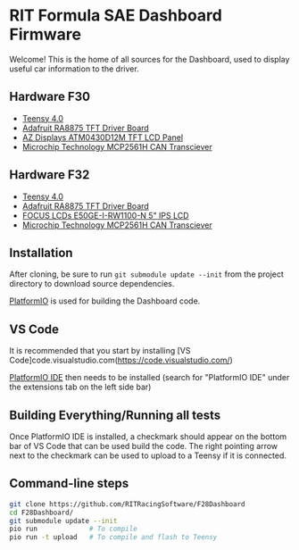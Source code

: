 # RIT Formula SAE Dashboard Firmware
Welcome! This is the home of all sources for the Dashboard, used to display useful car information to the driver.

## Hardware F30
* [Teensy 4.0](https://www.pjrc.com/store/teensy40.html)
* [Adafruit RA8875 TFT Driver Board](https://www.adafruit.com/product/1590)
* [AZ Displays ATM0430D12M TFT LCD Panel](https://www.azdisplays.com/digital-tft-panel/ATM0430D12M/)
* [Microchip Technology MCP2561H CAN Transciever](https://www.digikey.com/en/products/detail/microchip-technology/MCP2561-H-MF/4079962)

## Hardware F32
* [Teensy 4.0](https://www.pjrc.com/store/teensy40.html)
* [Adafruit RA8875 TFT Driver Board](https://www.adafruit.com/product/1590)
* [FOCUS LCDs E50GE-I-RW1100-N 5" IPS LCD](https://focuslcds.com/product/e50ge-i-rw1100-n/)
* [Microchip Technology MCP2561H CAN Transciever](https://www.digikey.com/en/products/detail/microchip-technology/MCP2561-H-MF/4079962)

## Installation
After cloning, be sure to run `git submodule update --init` from the project directory to download source dependencies.

[PlatformIO](https://platformio.org/) is used for building the Dashboard code.

## VS Code
It is recommended that you start by installing [VS Code]code.visualstudio.com(https://code.visualstudio.com/)

[PlatformIO IDE](https://marketplace.visualstudio.com/items?itemName=platformio.platformio-ide) then needs to be installed (search for "PlatformIO IDE" under the extensions tab on the left side bar)

## Building Everything/Running all tests
Once PlatformIO IDE is installed, a checkmark should appear on the bottom bar of VS Code that can be used build the code.
The right pointing arrow next to the checkmark can be used to upload to a Teensy if it is connected.

## Command-line steps
```bash
git clone https://github.com/RITRacingSoftware/F28Dashboard
cd F28Dashboard/
git submodule update --init
pio run				# To compile
pio run -t upload	# To compile and flash to Teensy
```
